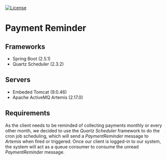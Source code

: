 [![License](https://img.shields.io/github/license/jackshieh/scheduler.svg)](http://www.apache.org/licenses/LICENSE-2.0.html)

# Payment Reminder
## Frameworks
* Spring Boot (2.5.1)
* Quartz Scheduler (2.3.2)
## Servers
* Embeded Tomcat (9.0.46)
* Apache ActiveMQ Artemis (2.17.0)
## Requirements
As the client needs to be reminded of collecting payments monthly or every other month, we decided to use the _Quartz Scheduler_ framework to do the cron job scheduling, which will send a _PaymentReminder_ message to _Artemis_ when fired or triggered. 
Once our client is logged-in to our system, the system will act as a queue consumer to consume the unread _PaymentReminder_ message.
